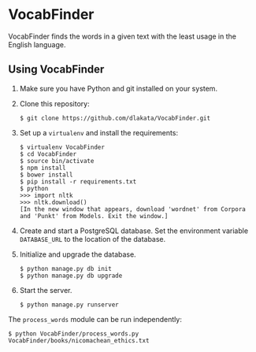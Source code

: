 VocabFinder
===========

VocabFinder finds the words in a given text with the least usage in the English language.

Using VocabFinder
-----------
1. Make sure you have Python and git installed on your system.
2. Clone this repository:

    ```
    $ git clone https://github.com/dlakata/VocabFinder.git
    ```
3. Set up a ```virtualenv``` and install the requirements:

    ```
    $ virtualenv VocabFinder
    $ cd VocabFinder
    $ source bin/activate
    $ npm install
    $ bower install
    $ pip install -r requirements.txt
    $ python
    >>> import nltk
    >>> nltk.download()
    [In the new window that appears, download 'wordnet' from Corpora and 'Punkt' from Models. Exit the window.]
    ```
4. Create and start a PostgreSQL database. Set the environment variable ```DATABASE_URL``` to the location of the database.
5. Initialize and upgrade the database.

    ```
    $ python manage.py db init
    $ python manage.py db upgrade
    ```
5. Start the server.

    ```
    $ python manage.py runserver
    ```

The ```process_words``` module can be run independently:

```
$ python VocabFinder/process_words.py VocabFinder/books/nicomachean_ethics.txt
```